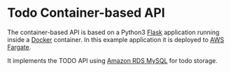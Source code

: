 # Todo Container-based API

The container-based API is based on a Python3 [Flask](https://flask.palletsprojects.com/en/1.1.x/) application running inside a [Docker](https://www.docker.com/) container. In this example application it is deployed to [AWS Fargate](https://aws.amazon.com/fargate/).

It implements the TODO API using [Amazon RDS MySQL](https://aws.amazon.com/rds/mysql/) for todo storage.
